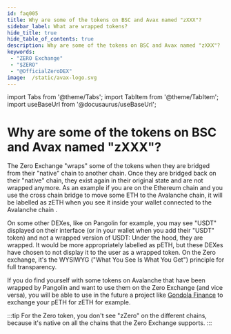 ```yaml
---
id: faq005
title: Why are some of the tokens on BSC and Avax named "zXXX"?
sidebar_label: What are wrapped tokens?
hide_title: true
hide_table_of_contents: true
description: Why are some of the tokens on BSC and Avax named "zXXX"?
keywords:
 - "ZERO Exchange"
 - "$ZERO"
 - "@OfficialZeroDEX"
image:  /static/avax-logo.svg
---
```


import Tabs from '@theme/Tabs';
import TabItem from '@theme/TabItem';
import useBaseUrl from '@docusaurus/useBaseUrl';

# Why are some of the tokens on BSC and Avax named "zXXX"?

The Zero Exchange "wraps" some of the tokens when they are bridged from their "native" chain to another chain.  Once they are bridged back on their "native" chain, they exist again in their original state and are not wrapped anymore. As an example if you are on the Ethereum chain and you use the cross chain bridge to move some ETH to the Avalanche chain, it will be labelled as zETH when you see it inside your wallet connected to the Avalanche chain .

On some other DEXes, like on Pangolin for example, you may see "USDT" displayed on their interface (or in your wallet when you add their "USDT" token) and not a wrapped version of USDT: Under the hood, they are wrapped. 
It would be more appropriately labelled as pETH, but these DEXes have chosen to not display it to the user as a wrapped token.   On the Zero exchange, it's the WYSIWYG ("What You See Is What You Get") principle for full transparency.

If you do find yourself with some tokens on Avalanche that have been wrapped by Pangolin and want to use them on the Zero Exchange (and vice versa), you will be able to use in the future a project like [Gondola Finance](https://gondola.finance) to exchange your pETH for zETH for example.

:::tip
For the Zero token, you don't see "zZero" on the different chains, because it's native on all the chains that the Zero Exchange supports.
:::
